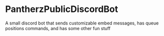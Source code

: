 # PantherzPublicDiscordBot
A small discord bot that sends customizable embed messages, has queue positions commands, and has some other fun stuff
